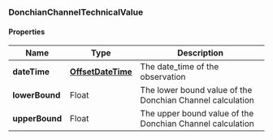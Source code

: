 
[//]: # (CLASS:DonchianChannelTechnicalValue)

[//]: # (KIND:object)

### DonchianChannelTechnicalValue

#### Properties

[//]: # (START_DEFINITION)

Name | Type | Description
------------ | ------------- | -------------
**dateTime** | [**OffsetDateTime**](OffsetDateTime.md) | The date_time of the observation &nbsp;
**lowerBound** | Float | The lower bound value of the Donchian Channel calculation &nbsp;
**upperBound** | Float | The upper bound value of the Donchian Channel calculation &nbsp;

[//]: # (END_DEFINITION)


[//]: # (CONTAINED_CLASS:OffsetDateTime)





